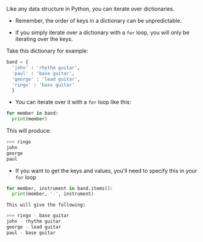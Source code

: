 Like any data structure in Python, you can iterate over dictionaries.

- Remember, the order of keys in a dictionary can be unpredictable.

- If you simply iterate over a dictionary with a `for` loop, you will only be iterating over the keys.

Take this dictionary for example:

```python
band = {
  'john' : 'rhythm guitar',
  'paul' : 'base guitar',
  'george' : 'lead guitar',
  'ringo' : 'bass guitar'
  }
```

- You can iterate over it with a `for` loop like this:

```python
for member in band:
  print(member)
```

  This will produce:

```python
>>> ringo
john
george
paul
```

- If you want to get the keys and values, you'll need to specify this in your `for` loop

```python
for member, instrument in band.items():
  print(member, '-', instrument)
```
	
	This will give the following:
	
```python
>>> ringo - base guitar
john - rhythm guitar
george - lead guitar
paul - base guitar
```
